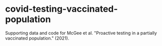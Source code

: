 # covid-testing-vaccinated-population
Supporting data and code for McGee et al. "Proactive testing in a partially vaccinated population." (2021).
